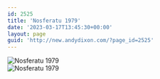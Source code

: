 ```yaml
---
id: 2525
title: 'Nosferatu 1979'
date: '2023-03-17T13:45:30+00:00'
layout: page
guid: 'http://new.andydixon.com/?page_id=2525'
---
```


![Nosferatu 1979](https://i0.wp.com/assets.g8x2.ldn.idrivee2-23.com/posters/Nosferatu%201979%2001.jpg?w=1200&ssl=1 "Nosferatu 1979")  
![Nosferatu 1979](https://i0.wp.com/assets.g8x2.ldn.idrivee2-23.com/posters/Nosferatu%201979%2002.jpg?w=1200&ssl=1 "Nosferatu 1979")